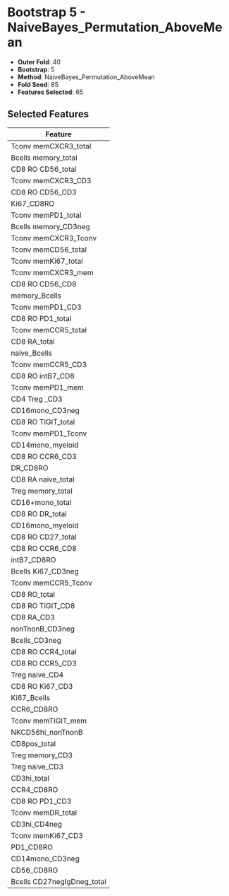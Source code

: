 # Bootstrap 5 - NaiveBayes_Permutation_AboveMean

- **Outer Fold**: 40
- **Bootstrap**: 5
- **Method**: NaiveBayes_Permutation_AboveMean
- **Fold Seed**: 85
- **Features Selected**: 65

## Selected Features

| Feature |
|---------|
| Tconv memCXCR3_total |
| Bcells memory_total |
| CD8 RO CD56_total |
| Tconv memCXCR3_CD3 |
| CD8 RO CD56_CD3 |
| Ki67_CD8RO |
| Tconv memPD1_total |
| Bcells memory_CD3neg |
| Tconv memCXCR3_Tconv |
| Tconv memCD56_total |
| Tconv memKi67_total |
| Tconv memCXCR3_mem |
| CD8 RO CD56_CD8 |
| memory_Bcells |
| Tconv memPD1_CD3 |
| CD8 RO PD1_total |
| Tconv memCCR5_total |
| CD8 RA_total |
| naive_Bcells |
| Tconv memCCR5_CD3 |
| CD8 RO intB7_CD8 |
| Tconv memPD1_mem |
| CD4 Treg _CD3 |
| CD16mono_CD3neg |
| CD8 RO TIGIT_total |
| Tconv memPD1_Tconv |
| CD14mono_myeloid |
| CD8 RO CCR6_CD3 |
| DR_CD8RO |
| CD8 RA naive_total |
| Treg memory_total |
| CD16+mono_total |
| CD8 RO DR_total |
| CD16mono_myeloid |
| CD8 RO CD27_total |
| CD8 RO CCR6_CD8 |
| intB7_CD8RO |
| Bcells Ki67_CD3neg |
| Tconv memCCR5_Tconv |
| CD8 RO_total |
| CD8 RO TIGIT_CD8 |
| CD8 RA_CD3 |
| nonTnonB_CD3neg |
| Bcells_CD3neg |
| CD8 RO CCR4_total |
| CD8 RO CCR5_CD3 |
| Treg naive_CD4 |
| CD8  RO Ki67_CD3 |
| Ki67_Bcells |
| CCR6_CD8RO |
| Tconv memTIGIT_mem |
| NKCD56hi_nonTnonB |
| CD8pos_total |
| Treg memory_CD3 |
| Treg naive_CD3 |
| CD3hi_total |
| CCR4_CD8RO |
| CD8 RO PD1_CD3 |
| Tconv memDR_total |
| CD3hi_CD4neg |
| Tconv memKi67_CD3 |
| PD1_CD8RO |
| CD14mono_CD3neg |
| CD56_CD8RO |
| Bcells CD27negIgDneg_total |
